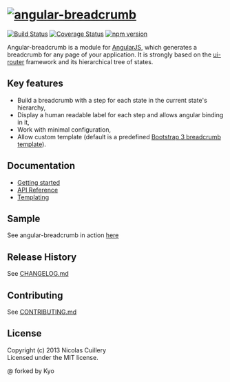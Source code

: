 # [![angular-breadcrumb](https://raw.github.com/ncuillery/angular-breadcrumb/master/sample/img/logo/angular-breadcrumb-logo-400.png)](http://ncuillery.github.io/angular-breadcrumb/)
[![Build Status](https://travis-ci.org/ncuillery/angular-breadcrumb.svg)](https://travis-ci.org/ncuillery/angular-breadcrumb) [![Coverage Status](https://coveralls.io/repos/ncuillery/angular-breadcrumb/badge.svg)](https://coveralls.io/r/ncuillery/angular-breadcrumb)
[![npm version](https://badge.fury.io/js/angular-breadcrumb.svg)](https://badge.fury.io/js/angular-breadcrumb)

Angular-breadcrumb is a module for [AngularJS](http://angularjs.org), which generates a breadcrumb for any page of your application. It is strongly based on the [ui-router](https://github.com/angular-ui/ui-router) framework and its hierarchical tree of states.

## Key features
- Build a breadcrumb with a step for each state in the current state's hierarchy,
- Display a human readable label for each step and allows angular binding in it,
- Work with minimal configuration,
- Allow custom template (default is a predefined [Bootstrap 3 breadcrumb template](http://getbootstrap.com/components/#breadcrumbs)). 

## Documentation
- [Getting started](https://github.com/ncuillery/angular-breadcrumb/wiki/Getting-started)
- [API Reference](https://github.com/ncuillery/angular-breadcrumb/wiki/API-Reference)
- [Templating](https://github.com/ncuillery/angular-breadcrumb/wiki/Templating)

## Sample
See angular-breadcrumb in action [here](http://ncuillery.github.io/angular-breadcrumb/#/sample)

## Release History
See [CHANGELOG.md](https://github.com/ncuillery/angular-breadcrumb/blob/master/CHANGELOG.md)

## Contributing
See [CONTRIBUTING.md](https://github.com/ncuillery/angular-breadcrumb/blob/master/CONTRIBUTING.md)


## License
Copyright (c) 2013 Nicolas Cuillery  
Licensed under the MIT license.

@ forked by Kyo